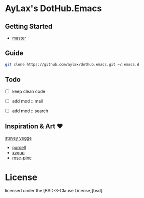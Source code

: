 # AyLax's DotHub.Emacs


## Getting Started
- [master](https://github.com/aylax/dothub.emacs.git) 


## Guide
```sh
git clone https://github.com/aylax/dothub.emacs.git ~/.emacs.d
```


## Todo
- [ ] keep clean code
- [ ] add mod :: mail
- [ ] add mod :: search


## Inspiration & Art :heart:
  [stevey yegge](https://sites.google.com/site/steveyegge2/effective-emacs)
- [purcell](https://github.com/purcell/emacs.d.git)
- [xyguo](https://github.com/xyguo/emacs.d)
- [rose-pine](https://github.com/rose-pine/rose-pine-theme)


# License
licensed under the [BSD-3-Clause License][bsd].
